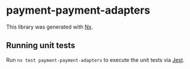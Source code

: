 # payment-payment-adapters

This library was generated with [Nx](https://nx.dev).

## Running unit tests

Run `nx test payment-payment-adapters` to execute the unit tests via [Jest](https://jestjs.io).
